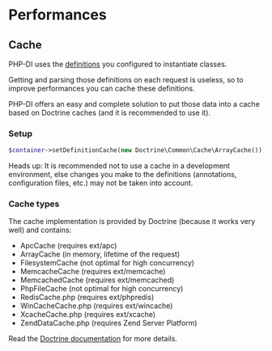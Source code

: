 # Performances

## Cache

PHP-DI uses the [definitions](definition.md) you configured to instantiate classes.

Getting and parsing those definitions on each request is useless, so to improve performances you can cache these definitions.

PHP-DI offers an easy and complete solution to put those data into a cache based on Doctrine caches (and it is recommended to use it).


### Setup

```php
$container->setDefinitionCache(new Doctrine\Common\Cache\ArrayCache());
```

Heads up: It is recommended not to use a cache in a development environment, else changes you make to the definitions (annotations, configuration files, etc.) may not be taken into account.


### Cache types

The cache implementation is provided by Doctrine (because it works very well) and contains:

- ApcCache (requires ext/apc)
- ArrayCache (in memory, lifetime of the request)
- FilesystemCache (not optimal for high concurrency)
- MemcacheCache (requires ext/memcache)
- MemcachedCache (requires ext/memcached)
- PhpFileCache (not optimal for high concurrency)
- RedisCache.php (requires ext/phpredis)
- WinCacheCache.php (requires ext/wincache)
- XcacheCache.php (requires ext/xcache)
- ZendDataCache.php (requires Zend Server Platform)

Read the [Doctrine documentation](http://docs.doctrine-project.org/projects/doctrine-common/en/latest/reference/caching.html)
for more details.
